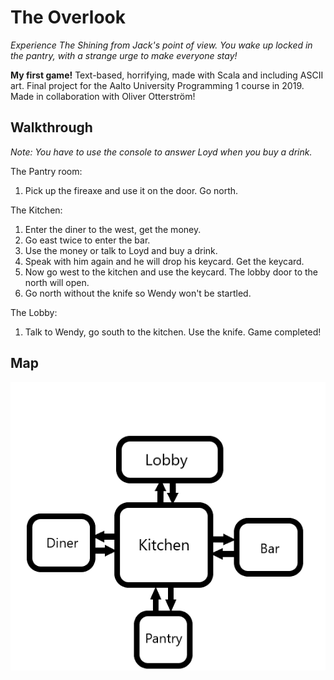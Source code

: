 # The Overlook

*Experience The Shining from Jack's point of view. You wake up locked in the pantry, with a strange urge to make everyone stay!*

**My first game!** Text-based, horrifying, made with Scala and including ASCII art. Final project for the Aalto University Programming 1 course in 2019. Made in collaboration with Oliver Otterström!

## Walkthrough

*Note: You have to use the console to answer Loyd when you buy a drink.*

The Pantry room:
1. Pick up the fireaxe and use it on the door. Go north.

The Kitchen:
1. Enter the diner to the west, get the money.
2. Go east twice to enter the bar.
3. Use the money or talk to Loyd and buy a drink.
4. Speak with him again and he will drop his keycard. Get the keycard.
5. Now go west to the kitchen and use the keycard. The lobby door to the north will open.
6. Go north without the knife so Wendy won't be startled.

The Lobby:
1. Talk to Wendy, go south to the kitchen. Use the knife. Game completed!

## Map

![Hotel Map](hotel_map.gif)
